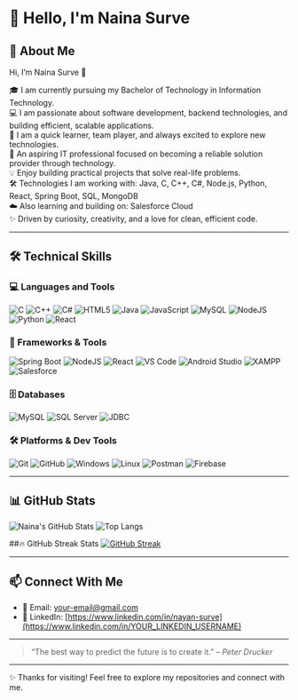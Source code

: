 # 👋 Hello, I'm Naina Surve

## 🧾 About Me

Hi, I’m Naina Surve 👋  

🎓 I am currently pursuing my Bachelor of Technology in Information Technology.  
💻 I am passionate about software development, backend technologies, and building efficient, scalable applications.  
🤝 I am a quick learner, team player, and always excited to explore new technologies.  
🎯 An aspiring IT professional focused on becoming a reliable solution provider through technology.  
💡 Enjoy building practical projects that solve real-life problems.  
🛠️ Technologies I am working with: Java, C, C++, C#, Node.js, Python, React, Spring Boot, SQL, MongoDB  
☁️ Also learning and building on: Salesforce Cloud  
✨ Driven by curiosity, creativity, and a love for clean, efficient code.  

---

## 🛠️ Technical Skills

### 💻 Languages and Tools

![C](https://img.shields.io/badge/C-00599C?style=for-the-badge&logo=c&logoColor=white)
![C++](https://img.shields.io/badge/C++-00599C?style=for-the-badge&logo=c%2B%2B&logoColor=white)
![C#](https://img.shields.io/badge/C%23-239120?style=for-the-badge&logo=c-sharp&logoColor=white)
![HTML5](https://img.shields.io/badge/HTML5-E34F26?style=for-the-badge&logo=html5&logoColor=white)
![Java](https://img.shields.io/badge/Java-ED8B00?style=for-the-badge&logo=java&logoColor=white)
![JavaScript](https://img.shields.io/badge/JavaScript-F7DF1E?style=for-the-badge&logo=javascript&logoColor=black)
![MySQL](https://img.shields.io/badge/MySQL-4479A1?style=for-the-badge&logo=mysql&logoColor=white)
![NodeJS](https://img.shields.io/badge/Node.js-339933?style=for-the-badge&logo=nodedotjs&logoColor=white)
![Python](https://img.shields.io/badge/Python-3776AB?style=for-the-badge&logo=python&logoColor=white)
![React](https://img.shields.io/badge/React-20232A?style=for-the-badge&logo=react&logoColor=61DAFB)

### 🧰 Frameworks & Tools

![Spring Boot](https://img.shields.io/badge/Spring%20Boot-6DB33F?style=for-the-badge&logo=spring-boot&logoColor=white)
![NodeJS](https://img.shields.io/badge/Node.js-339933?style=for-the-badge&logo=nodedotjs&logoColor=white)
![React](https://img.shields.io/badge/React-20232A?style=for-the-badge&logo=react&logoColor=61DAFB)
![VS Code](https://img.shields.io/badge/VS%20Code-007ACC?style=for-the-badge&logo=visual-studio-code&logoColor=white)
![Android Studio](https://img.shields.io/badge/Android%20Studio-3DDC84?style=for-the-badge&logo=android-studio&logoColor=white)
![XAMPP](https://img.shields.io/badge/XAMPP-FB7A24?style=for-the-badge&logo=xampp&logoColor=white)
![Salesforce](https://img.shields.io/badge/Salesforce-00A1E0?style=for-the-badge&logo=salesforce&logoColor=white)

### 🗄️ Databases

![MySQL](https://img.shields.io/badge/MySQL-4479A1?style=for-the-badge&logo=mysql&logoColor=white)
![SQL Server](https://img.shields.io/badge/SQL%20Server-CC2927?style=for-the-badge&logo=microsoft-sql-server&logoColor=white)
![JDBC](https://img.shields.io/badge/JDBC-003B57?style=for-the-badge)

### 🛠 Platforms & Dev Tools

![Git](https://img.shields.io/badge/Git-F05032?style=for-the-badge&logo=git&logoColor=white)
![GitHub](https://img.shields.io/badge/GitHub-181717?style=for-the-badge&logo=github&logoColor=white)
![Windows](https://img.shields.io/badge/Windows-0078D6?style=for-the-badge&logo=windows&logoColor=white)
![Linux](https://img.shields.io/badge/Linux-FCC624?style=for-the-badge&logo=linux&logoColor=black)
![Postman](https://img.shields.io/badge/Postman-FF6C37?style=for-the-badge&logo=postman&logoColor=white)
![Firebase](https://img.shields.io/badge/Firebase-FFCA28?style=for-the-badge&logo=firebase&logoColor=black)

---

## 📊 GitHub Stats

![Naina's GitHub Stats](https://github-readme-stats.vercel.app/api?username=nayansurve&show_icons=true&theme=radical)
![Top Langs](https://github-readme-stats.vercel.app/api/top-langs/?username=nayansurve&layout=compact&theme=radical)

##🔥 GitHub Streak Stats
[![GitHub Streak](https://streak-stats.demolab.com?user=nayansurve&theme=radical&date_format=M%20j%5B%2C%20Y%5D)](https://git.io/streak-stats)


---


## 📫 Connect With Me

- 📧 Email: [your-email@gmail.com](mailto:survenayn870@gmail.com)
- 💼 LinkedIn: [https://www.linkedin.com/in/nayan-surve](https://www.linkedin.com/in/YOUR_LINKEDIN_USERNAME)

---

> “The best way to predict the future is to create it.” – *Peter Drucker*

---

✨ Thanks for visiting! Feel free to explore my repositories and connect with me.





